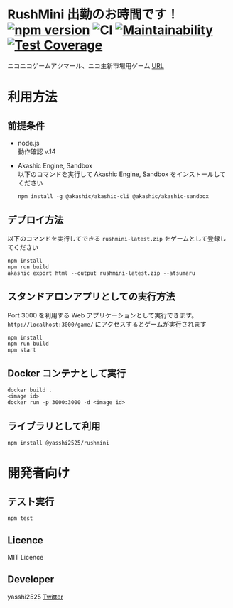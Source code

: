 # RushMini 出勤のお時間です！　[![npm version](https://badge.fury.io/js/%40yasshi2525%2Frushmini.svg)](https://badge.fury.io/js/%40yasshi2525%2Frushmini) ![CI](https://github.com/yasshi2525/rushmini/workflows/CI/badge.svg) [![Maintainability](https://api.codeclimate.com/v1/badges/4c2f24fe6cc4bedd8093/maintainability)](https://codeclimate.com/github/yasshi2525/rushmini/maintainability) [![Test Coverage](https://api.codeclimate.com/v1/badges/4c2f24fe6cc4bedd8093/test_coverage)](https://codeclimate.com/github/yasshi2525/rushmini/test_coverage)

ニコニコゲームアツマール、ニコ生新市場用ゲーム [URL](https://game.nicovideo.jp/atsumaru/games/gm14288)

# 利用方法

## 前提条件

- node.js  
  動作確認 v.14

- Akashic Engine, Sandbox  
  以下のコマンドを実行して Akashic Engine, Sandbox をインストールしてください

  ```
  npm install -g @akashic/akashic-cli @akashic/akashic-sandbox
  ```

## デプロイ方法

以下のコマンドを実行してできる `rushmini-latest.zip` をゲームとして登録してください

```
npm install
npm run build
akashic export html --output rushmini-latest.zip --atsumaru
```

## スタンドアロンアプリとしての実行方法

Port 3000 を利用する Web アプリケーションとして実行できます。`http://localhost:3000/game/` にアクセスするとゲームが実行されます

```
npm install
npm run build
npm start
```

## Docker コンテナとして実行

```
docker build .
<image id>
docker run -p 3000:3000 -d <image id>
```

## ライブラリとして利用

```
npm install @yasshi2525/rushmini
```

# 開発者向け

## テスト実行

```
npm test
```

## Licence

MIT Licence

## Developer

yasshi2525 [Twitter](https://twitter.com/yasshi2525)
